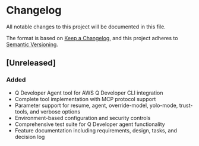 # Changelog

All notable changes to this project will be documented in this file.

The format is based on [Keep a Changelog](https://keepachangelog.com/en/1.0.0/),
and this project adheres to [Semantic Versioning](https://semver.org/spec/v2.0.0.html).

## [Unreleased]

### Added
- Q Developer Agent tool for AWS Q Developer CLI integration
- Complete tool implementation with MCP protocol support
- Parameter support for resume, agent, override-model, yolo-mode, trust-tools, and verbose options
- Environment-based configuration and security controls
- Comprehensive test suite for Q Developer agent functionality
- Feature documentation including requirements, design, tasks, and decision log